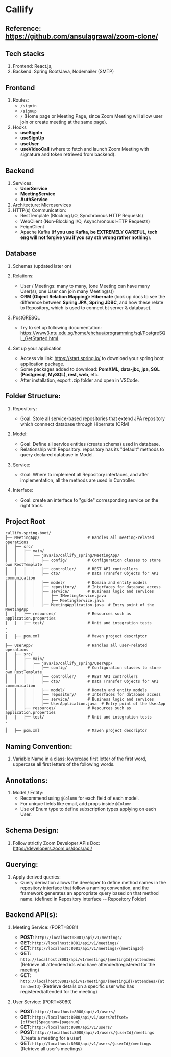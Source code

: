 # Callify

## Reference: https://github.com/ansulagrawal/zoom-clone/

## Tech stacks
1. Frontend: React.js, 
2. Backend: Spring Boot/Java, Nodemailer (SMTP)
   
## Frontend
1. Routes:
   - ```/signin```
   - ```/signup```
   - ```/``` (Home page or Meeting Page, since Zoom Meeting will allow user join or create meeting at the same page).
2. Hooks
   - **useSignIn**
   - **useSignUp**
   - **useUser**
   - **useVideoCall** (where to fetch and launch Zoom Meeting with signature and token retrieved from backend).
     
## Backend
1. Services:
   - **UserService**
   - **MeetingService**
   - **AuthService**
2. Architecture: Microservices
3. HTTP(s) Communication: 
   - RestTemplate (Blocking I/O, Synchronous HTTP Requests) 
   - WebClient (Non-Blocking I/O, Asynchronous HTTP Requests)
   - FeignClient
   - Apache Kafka (**if you use Kafka, be EXTREMELY CAREFUL, tech eng will not forgive you if you say sth wrong rather nothing**).

## Database
1. Schemas (updated later on)

2. Relations:
   - User / Meetings: many to many, (one Meeting can have many User(s), one User can join many Meeting(s))
   - **ORM (Object Relation Mapping): Hibernate** (look up docs to see the difference between **Spring JPA**, **Spring JDBC**, and how these relate to Repository, which is used to connect bt server & database).
  
3. PostGRESQL
   - Try to set up following documentation: https://www3.ntu.edu.sg/home/ehchua/programming/sql/PostgreSQL_GetStarted.html.

4. Set up your application
   - Access via link: https://start.spring.io/ to download your spring boot application package.
   - Some packages added to download: **PomXML, data-jbc, jpa, SQL (Postgresql, MySQL), rest, web**, etc.
   - After installation, export .zip folder and open in VSCode.

## Folder Structure:
1. Repository:
   - Goal: Store all service-based repositories that extend JPA repository which connnect database through Hibernate (ORM)

2. Model:
   - Goal: Define all service entities (create schema) used in database.
   - Relationship with Repository: repository has its "default" methods to query declared database in Model.

3. Service:
   - Goal: Where to implement all Repository interfaces, and after implementation, all the methods are used in Controller.

4. Interface:
   - Goal: create an interface to "guide" corresponding service on the right track.
  
## **Project Root**

```
callify-spring-boot/
├── MeetingApp/                     # Handles all meeting-related operations
│   ├── src/
│   │   ├── main/
│   │   │   ├── java/io/callify_spring/MeetingApp/
│   │   │   │   ├── config/         # Configuration classes to store own RestTemplate
│   │   │   │   ├── controller/     # REST API controllers
│   │   │   │   ├── dto/            # Data Transfer Objects for API communication
│   │   │   │   ├── model/          # Domain and entity models
│   │   │   │   ├── repository/     # Interfaces for database access
│   │   │   │   ├── service/        # Business logic and services
│   │   │   │   │   ├── IMeetingService.java
│   │   │   │   │   ├── MeetingService.java
│   │   │   │   ├── MeetingApplication.java  # Entry point of the MeetingApp
│   │   ├── resources/              # Resources such as application.properties
│   │   ├── test/                   # Unit and integration tests
.
.
│   ├── pom.xml                     # Maven project descriptor

├── UserApp/                        # Handles all user-related operations
│   ├── src/
│   │   ├── main/
│   │   │   ├── java/io/callify_spring/UserApp/
│   │   │   │   ├── config/         # Configuration classes to store own RestTemplate 
│   │   │   │   ├── controller/     # REST API controllers
│   │   │   │   ├── dto/            # Data Transfer Objects for API communication
│   │   │   │   ├── model/          # Domain and entity models
│   │   │   │   ├── repository/     # Interfaces for database access
│   │   │   │   ├── service/        # Business logic and services
│   │   │   │   ├── UserApplication.java  # Entry point of the UserApp
│   │   ├── resources/              # Resources such as application.properties
│   │   ├── test/                   # Unit and integration tests
.
.
│   ├── pom.xml                     # Maven project descriptor

```

## Naming Convention:
1. Variable Name in a class: lowercase first letter of the first word, uppercase all first letters of the following words.

## Annotations:
1. Model / Entity:
   - Recommend using `@Column` for each field of each model.
   - For unique fields like email, add props inside `@Column`
   - Use of Enum type to define subscription types applying on each User.

## Schema Design:
1. Follow strictly Zoom Developer APIs Doc: https://developers.zoom.us/docs/api/

## Querying:
1. Apply derived queries: 
   - Query derivation allows the developer to define method names in the repository interface that follow a naming convention, and the framework generates an appropriate query based on that method name. (defined in Repository Interface -- Repository Folder)

## Backend API(s):
1. Meeting Service: (PORT=8081)
   - **POST**: `http://localhost:8081/api/v1/meetings/`
   - **GET**: `http://localhost:8081/api/v1/meetings/`
   - **GET**: `http://localhost:8081/api/v1/meetings/{meetingId}`
   - **GET**: `http://localhost:8081/api/v1/meetings/{meetingId}/attendees` (Retrieve all attendeed ids who have attended/registered for the meeting)
   - **GET**: `http://localhost:8081/api/v1/meetings/{meetingId}/attendees/{attendeeId}` (Retrieve details on a specific user who has registered/attended for the meeting)

2. User Service: (PORT=8080)
   - **POST**: `http://localhost:8080/api/v1/users/`
   - **GET**: `http://localhost:8080/api/v1/users?offset={offset}&pagenum={pagenum}`
   - **GET**: `http://localhost:8080/api/v1/users/`
   - **POST**: `http://localhost:8080/api/v1/users/{userId}/meetings` (Create a meeting for a user)
   - **GET**: `http://localhost:8080/api/v1/users/{userId}/meetings` (Retrieve all user's meetings)
